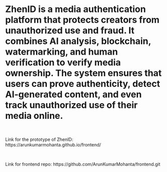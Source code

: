 <h1>ZhenID is a media authentication platform that protects creators from unauthorized use and fraud. It combines AI analysis, blockchain, watermarking, and human verification to verify media ownership. The system ensures that users can prove authenticity, detect AI-generated content, and even track unauthorized use of their media online.</h1>
<br>
<p> Link for the prototype of ZhenID: https://arunkumarmohanta.github.io/frontend/ </p>
<br>
<p> Link for frontend repo: https://github.com/ArunKumarMohanta/frontend.git </p>


